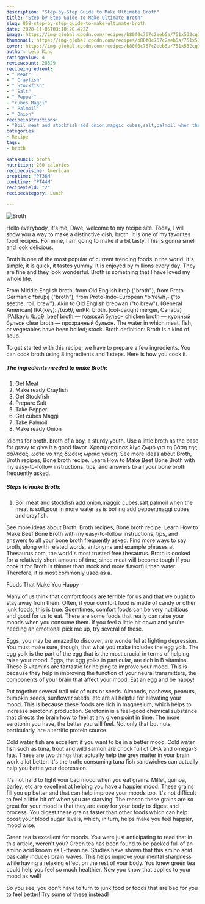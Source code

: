 ```yaml
---
description: "Step-by-Step Guide to Make Ultimate Broth"
title: "Step-by-Step Guide to Make Ultimate Broth"
slug: 858-step-by-step-guide-to-make-ultimate-broth
date: 2020-11-05T03:10:20.422Z
image: https://img-global.cpcdn.com/recipes/b80f0c767c2eeb5a/751x532cq70/broth-recipe-main-photo.jpg
thumbnail: https://img-global.cpcdn.com/recipes/b80f0c767c2eeb5a/751x532cq70/broth-recipe-main-photo.jpg
cover: https://img-global.cpcdn.com/recipes/b80f0c767c2eeb5a/751x532cq70/broth-recipe-main-photo.jpg
author: Lela King
ratingvalue: 4
reviewcount: 28529
recipeingredient:
- " Meat"
- " Crayfish"
- " Stockfish"
- " Salt"
- " Pepper"
- "cubes Maggi"
- " Palmoil"
- " Onion"
recipeinstructions:
- "Boil meat and stockfish add onion,maggic cubes,salt,palmoil when the meat is soft,pour in more water as is boiling add pepper,maggi cubes and crayfish."
categories:
- Recipe
tags:
- broth

katakunci: broth 
nutrition: 260 calories
recipecuisine: American
preptime: "PT36M"
cooktime: "PT44M"
recipeyield: "2"
recipecategory: Lunch

---
```



![Broth](https://img-global.cpcdn.com/recipes/b80f0c767c2eeb5a/751x532cq70/broth-recipe-main-photo.jpg)

Hello everybody, it's me, Dave, welcome to my recipe site. Today, I will show you a way to make a distinctive dish, broth. It is one of my favorites food recipes. For mine, I am going to make it a bit tasty. This is gonna smell and look delicious.

Broth is one of the most popular of current trending foods in the world. It's simple, it is quick, it tastes yummy. It is enjoyed by millions every day. They are fine and they look wonderful. Broth is something that I have loved my whole life.

From Middle English broth, from Old English broþ (&#34;broth&#34;), from Proto-Germanic *bruþą (&#34;broth&#34;), from Proto-Indo-European *bʰrewh₁- (&#34;to seethe, roil, brew&#34;). Akin to Old English breowan (&#34;to brew&#34;). (General American) IPA(key): /bɹɔθ/, enPR: brôth. (cot-caught merger, Canada) IPA(key): /bɹɑθ. beef broth — говяжий бульон chicken broth — куриный бульон clear broth — прозрачный бульон. The water in which meat, fish, or vegetables have been boiled; stock. Broth definition: Broth is a kind of soup.


To get started with this recipe, we have to prepare a few ingredients. You can cook broth using 8 ingredients and 1 steps. Here is how you cook it.

<!--inarticleads1-->

##### The ingredients needed to make Broth:

1. Get  Meat
1. Make ready  Crayfish
1. Get  Stockfish
1. Prepare  Salt
1. Take  Pepper
1. Get cubes Maggi
1. Take  Palmoil
1. Make ready  Onion


Idioms for broth. broth of a boy, a sturdy youth. Use a little broth as the base for gravy to give it a good flavor. Χρησιμοποίησε λίγο ζωμό για τη βάση της σάλτσας, ώστε να της δώσεις ωραία γεύση. See more ideas about Broth, Broth recipes, Bone broth recipe. Learn How to Make Beef Bone Broth with my easy-to-follow instructions, tips, and answers to all your bone broth frequently asked. 

<!--inarticleads2-->

##### Steps to make Broth:

1. Boil meat and stockfish add onion,maggic cubes,salt,palmoil when the meat is soft,pour in more water as is boiling add pepper,maggi cubes and crayfish.


See more ideas about Broth, Broth recipes, Bone broth recipe. Learn How to Make Beef Bone Broth with my easy-to-follow instructions, tips, and answers to all your bone broth frequently asked. Find more ways to say broth, along with related words, antonyms and example phrases at Thesaurus.com, the world&#39;s most trusted free thesaurus. Broth is cooked for a relatively short amount of time, since meat will become tough if you cook it for Broth is thinner than stock and more flavorful than water. Therefore, it is most commonly used as a. 

Foods That Make You Happy


Many of us think that comfort foods are terrible for us and that we ought to stay away from them. Often, if your comfort food is made of candy or other junk foods, this is true. Soemtimes, comfort foods can be very nutritious and good for us to eat. There are some foods that really can raise your moods when you consume them. If you feel a little bit down and you're needing an emotional pick me up, try several of these.

Eggs, you may be amazed to discover, are wonderful at fighting depression. You must make sure, though, that what you make includes the egg yolk. The egg yolk is the part of the egg that is the most crucial in terms of helping raise your mood. Eggs, the egg yolks in particular, are rich in B vitamins. These B vitamins are fantastic for helping to improve your mood. This is because they help in improving the function of your neural transmitters, the components of your brain that affect your mood. Eat an egg and be happy!

Put together several trail mix of nuts or seeds. Almonds, cashews, peanuts, pumpkin seeds, sunflower seeds, etc are all helpful for elevating your mood. This is because these foods are rich in magnesium, which helps to increase serotonin production. Serotonin is a feel-good chemical substance that directs the brain how to feel at any given point in time. The more serotonin you have, the better you will feel. Not only that but nuts, particularly, are a terrific protein source.

Cold water fish are excellent if you want to be in a better mood. Cold water fish such as tuna, trout and wild salmon are chock full of DHA and omega-3 fats. These are two things that actually help the grey matter in your brain work a lot better. It's the truth: consuming tuna fish sandwiches can actually help you battle your depression. 

It's not hard to fight your bad mood when you eat grains. Millet, quinoa, barley, etc are excellent at helping you have a happier mood. These grains fill you up better and that can help improve your moods too. It's not difficult to feel a little bit off when you are starving! The reason these grains are so great for your mood is that they are easy for your body to digest and process. You digest these grains faster than other foods which can help boost your blood sugar levels, which, in turn, helps make you feel happier, mood wise.

Green tea is excellent for moods. You were just anticipating to read that in this article, weren't you? Green tea has been found to be packed full of an amino acid known as L-theanine. Studies have shown that this amino acid basically induces brain waves. This helps improve your mental sharpness while having a relaxing effect on the rest of your body. You knew green tea could help you feel so much healthier. Now you know that applies to your mood as well!

So you see, you don't have to turn to junk food or foods that are bad for you to feel better! Try some of these instead!

